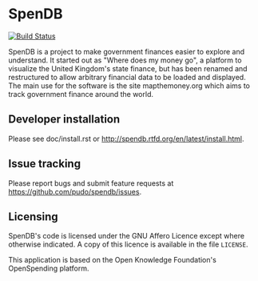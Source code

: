 # SpenDB

[![Build Status](https://travis-ci.org/pudo/spendb.png?branch=master)](https://travis-ci.org/pudo/spendb)

SpenDB is a project to make government finances easier to explore
and understand. It started out as "Where does my money go", a platform
to visualize the United Kingdom's state finance, but has been renamed
and restructured to allow arbitrary financial data to be loaded and
displayed. The main use for the software is the site mapthemoney.org
which aims to track government finance around the world.

## Developer installation

Please see doc/install.rst or http://spendb.rtfd.org/en/latest/install.html.

## Issue tracking

Please report bugs and submit feature requests at https://github.com/pudo/spendb/issues.

## Licensing

SpenDB's code is licensed under the GNU Affero Licence except where otherwise indicated. A copy of this licence is available in the file ``LICENSE``.

This application is based on the Open Knowledge Foundation's OpenSpending platform.
